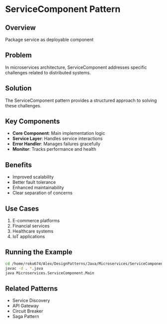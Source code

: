 # ServiceComponent Pattern

## Overview
Package service as deployable component

## Problem
In microservices architecture, ServiceComponent addresses specific challenges related to distributed systems.

## Solution
The ServiceComponent pattern provides a structured approach to solving these challenges.

## Key Components
- **Core Component**: Main implementation logic
- **Service Layer**: Handles service interactions
- **Error Handler**: Manages failures gracefully
- **Monitor**: Tracks performance and health

## Benefits
- Improved scalability
- Better fault tolerance
- Enhanced maintainability
- Clear separation of concerns

## Use Cases
1. E-commerce platforms
2. Financial services
3. Healthcare systems
4. IoT applications

## Running the Example
```bash
cd /home/roku674/Alex/DesignPatterns/Java/Microservices/ServiceComponent
javac -d . *.java
java Microservices.ServiceComponent.Main
```

## Related Patterns
- Service Discovery
- API Gateway
- Circuit Breaker
- Saga Pattern
